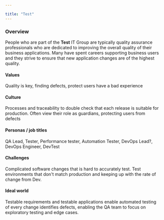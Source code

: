 ```yaml
---

title: "Test"
---
```


### **Overview**

People who are part of the **Test** IT Group are typically quality assurance professionals who are dedicated to improving the overall quality of their business applications. Many have spent careers supporting business users and they strive to ensure that new application changes are of the highest quality.


#### **Values**

Quality is key, finding defects, protect users have a bad experience


#### **Culture**

Processes and traceability to double check that each release is suitable for production. Often view their role as guardians, protecting users from defects


#### **Personas / job titles**

QA Lead, Tester, Performance tester, Automation Tester, DevOps Lead?, DevOps Engineer, DevTest


#### **Challenges**

Complicated software changes that is hard to accurately test. Test environments that don't match production and keeping up with the rate of change from Dev.


#### **Ideal world**

Testable requirements and testable applications enable automated testing of every change identifies defects, enabling the QA team to focus on exploratory testing and edge cases.
